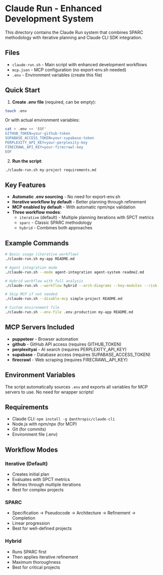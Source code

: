 # Claude Run - Enhanced Development System

This directory contains the Claude Run system that combines SPARC methodology with iterative planning and Claude CLI SDK integration.

## Files

- `claude-run.sh` - Main script with enhanced development workflows
- `mcp.json` - MCP configuration (no export-env.sh needed)
- `.env` - Environment variables (create this file)

## Quick Start

1. **Create .env file** (required, can be empty):
```bash
touch .env
```

Or with actual environment variables:
```bash
cat > .env << 'EOF'
GITHUB_TOKEN=your-github-token
SUPABASE_ACCESS_TOKEN=your-supabase-token
PERPLEXITY_API_KEY=your-perplexity-key
FIRECRAWL_API_KEY=your-firecrawl-key
EOF
```

2. **Run the script**:
```bash
./claude-run.sh my-project requirements.md
```

## Key Features

- **Automatic .env sourcing** - No need for export-env.sh
- **Iterative workflow by default** - Better planning through refinement
- **MCP enabled by default** - With automatic npm/npx validation
- **Three workflow modes**:
  - `iterative` (default) - Multiple planning iterations with SPCT metrics
  - `sparc` - Classic SPARC methodology
  - `hybrid` - Combines both approaches

## Example Commands

```bash
# Basic usage (iterative workflow)
./claude-run.sh my-app README.md

# Agent integration mode
./claude-run.sh --mode agent-integration agent-system readme2.md

# Hybrid workflow with full analysis
./claude-run.sh --workflow hybrid --arch-diagrams --key-modules --risk-analysis project spec.md

# Skip MCP if not needed
./claude-run.sh --disable-mcp simple-project README.md

# Custom environment file
./claude-run.sh --env-file .env.production my-app README.md
```

## MCP Servers Included

- **puppeteer** - Browser automation
- **github** - GitHub API access (requires GITHUB_TOKEN)
- **perplexityai** - AI search (requires PERPLEXITY_API_KEY)
- **supabase** - Database access (requires SUPABASE_ACCESS_TOKEN)
- **firecrawl** - Web scraping (requires FIRECRAWL_API_KEY)

## Environment Variables

The script automatically sources `.env` and exports all variables for MCP servers to use. No need for wrapper scripts!

## Requirements

- Claude CLI: `npm install -g @anthropic/claude-cli`
- Node.js with npm/npx (for MCP)
- Git (for commits)
- Environment file (.env)

## Workflow Modes

### Iterative (Default)
- Creates initial plan
- Evaluates with SPCT metrics
- Refines through multiple iterations
- Best for complex projects

### SPARC
- Specification → Pseudocode → Architecture → Refinement → Completion
- Linear progression
- Best for well-defined projects

### Hybrid
- Runs SPARC first
- Then applies iterative refinement
- Maximum thoroughness
- Best for critical projects